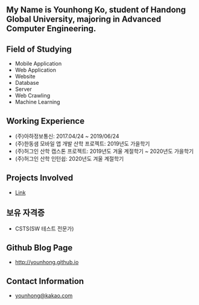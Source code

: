 ## My Name is Younhong Ko, student of Handong Global University, majoring in Advanced Computer Engineering.

## Field of Studying
* Mobile Application
* Web Application
* Website
* Database
* Server
* Web Crawling
* Machine Learning

## Working Experience
* (주)아하정보통신: 2017.04/24 ~ 2019/06/24
* (주)한동샘 모바일 앱 개발 산학 프로젝트: 2019년도 가을학기
* (주)허그인 산학 캡스톤 프로젝트: 2019년도 겨울 계절학기 ~ 2020년도 가을학기
* (주)허그인 산학 인턴쉽: 2020년도 겨울 계절학기

## Projects Involved
* [Link](https://younhong.github.io/projects)

## 보유 자격증
* CSTS(SW 테스트 전문가)

## Github Blog Page
* http://younhong.github.io

## Contact Information
* younhong@kakao.com

<!--
**Younhong/Younhong** is a ✨ _special_ ✨ repository because its `README.md` (this file) appears on your GitHub profile.

Here are some ideas to get you started:

- 🔭 I’m currently working on ...
- 🌱 I’m currently learning ...
- 👯 I’m looking to collaborate on ...
- 🤔 I’m looking for help with ...
- 💬 Ask me about ...
- 📫 How to reach me: ...
- 😄 Pronouns: ...
- ⚡ Fun fact: ...
-->

